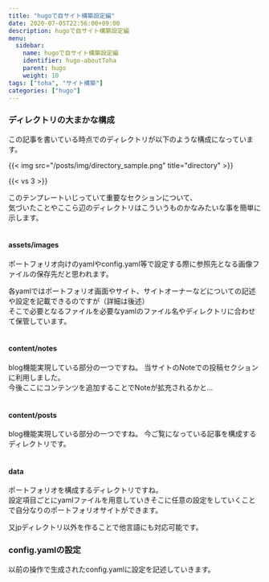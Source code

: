 ```yaml
---
title: "hugoで自サイト構築設定編"
date: 2020-07-05T22:56:00+09:00
description: hugoで自サイト構築設定編
menu:
  sidebar:
    name: hugoで自サイト構築設定編
    identifier: hugo-aboutToha
    parent: hugo
    weight: 10
tags: ["toha", "サイト構築"]
categories: ["hugo"]
---
```

  
### ディレクトリの大まかな構成  

この記事を書いている時点でのディレクトリが以下のような構成になっています。  
  
{{< img src="/posts/img/directory_sample.png" title="directory" >}}

{{< vs 3 >}}

このテンプレートいじっていて重要なセクションについて、  
気づいたことやここら辺のディレクトリはこういうものかなみたいな事を簡単に示します。  
<br>

#### assets/images
ポートフォリオ向けのyamlやconfig.yaml等で設定する際に参照先となる画像ファイルの保存先だと思われます。  
  
各yamlではポートフォリオ画面やサイト、サイトオーナーなどについての記述や設定を記載できるのですが（詳細は後述）  
そこで必要となるファイルを必要なyamlのファイル名やディレクトリに合わせて保管しています。  
<br>

#### content/notes  
blog機能実現している部分の一つですね。
当サイトのNoteでの投稿セクションに利用しました。  
今後ここにコンテンツを追加することでNoteが拡充されるかと…  
<br>  

#### content/posts  
blog機能実現している部分の一つですね。
今ご覧になっている記事を構成するディレクトリです。  
<br>

#### data
ポートフォリオを構成するディレクトリですね。  
設定項目ごとにyamlファイルを用意していきそこに任意の設定をしていくことで自分なりのポートフォリオサイトができます。  

又jpディレクトリ以外を作ることで他言語にも対応可能です。  

### config.yamlの設定  
以前の操作で生成されたconfig.yamlに設定を記述していきます。  
  
